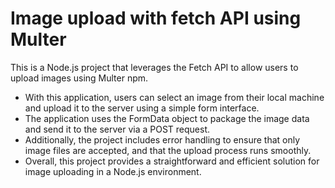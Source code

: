 # Image upload with fetch API using Multer

This is a Node.js project that leverages the Fetch API to allow users to upload images using Multer npm. 
- With this application, users can select an image from their local machine and upload it to the server using a simple form interface. 
- The application uses the FormData object to package the image data and send it to the server via a POST request. 
- Additionally, the project includes error handling to ensure that only image files are accepted, and that the upload process runs smoothly. 
- Overall, this project provides a straightforward and efficient solution for image uploading in a Node.js environment.
